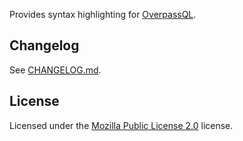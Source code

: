 [osm_wiki_overpassql]: https://wiki.openstreetmap.org/wiki/Overpass_API/Overpass_QL

Provides syntax highlighting for [OverpassQL][osm_wiki_overpassql].

## Changelog

See [CHANGELOG.md](CHANGELOG.md).

## License

Licensed under the [Mozilla Public License 2.0](LICENSE) license.
